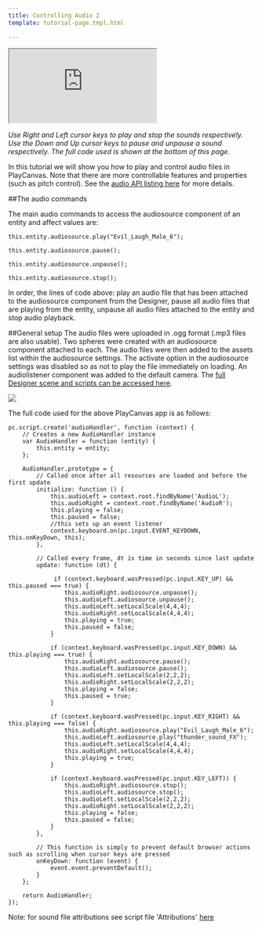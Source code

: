 ```yaml
---
title: Controlling Audio 2
template: tutorial-page.tmpl.html

---
```


<iframe src="http://apps.playcanvas.com/adamraz/tutorials/ControllingAudio2?overlay=false"></iframe>

*Use Right and Left cursor keys to play and stop the sounds respectively.*
*Use the Down and Up cursor keys to pause and unpause a sound respectively.*
*The full code used is shown at the bottom of this page.*

In this tutorial we will show you how to play and control audio files in PlayCanvas. Note that there are more controllable features and properties (such as pitch control). See the [audio API listing here][audio] for more details.

##The audio commands

The main audio commands to access the audiosource component of an entity and affect values are:

~~~javascript~~~
this.entity.audiosource.play("Evil_Laugh_Male_6");

this.entity.audiosource.pause();

this.entity.audiosource.unpause();

this.entity.audiosource.stop();
~~~
In order, the lines of code above: play an audio file that has been attached to the audiosource component from the Designer, pause all audio files that are playing from the entity, unpause all audio files attached to the entity and stop audio playback.

##General setup
The audio files were uploaded in .ogg format (.mp3 files are also usable). Two spheres were created with an audiosource component attached to each. The audio files were then added to the assets list within the audiosource settings. The activate option in the audiosource settings was disabled so as not to play the file immediately on loading. An audiolistener component was added to the default camera. The [full Designer scene and scripts can be accessed here][audio tutorial]. 

<img src="/images/tutorials/audio/audiosource-settings.png" />

The full code used for the above PlayCanvas app is as follows:

~~~javascript~~~
pc.script.create('audioHandler', function (context) {
    // Creates a new AudioHandler instance
    var AudioHandler = function (entity) {
        this.entity = entity;
    };

    AudioHandler.prototype = {
        // Called once after all resources are loaded and before the first update
        initialize: function () {
            this.audioLeft = context.root.findByName('AudioL');
            this.audioRight = context.root.findByName('AudioR');
            this.playing = false;
            this.paused = false;
            //this sets up an event listener
            context.keyboard.on(pc.input.EVENT_KEYDOWN, this.onKeyDown, this);
        },

        // Called every frame, dt is time in seconds since last update
        update: function (dt) {
            
             if (context.keyboard.wasPressed(pc.input.KEY_UP) && this.paused === true) {
                this.audioRight.audiosource.unpause();
                this.audioLeft.audiosource.unpause();
                this.audioLeft.setLocalScale(4,4,4);
                this.audioRight.setLocalScale(4,4,4);
                this.playing = true;
                this.paused = false;
            }
            
            if (context.keyboard.wasPressed(pc.input.KEY_DOWN) && this.playing === true) {
                this.audioRight.audiosource.pause();
                this.audioLeft.audiosource.pause();
                this.audioLeft.setLocalScale(2,2,2);
                this.audioRight.setLocalScale(2,2,2);
                this.playing = false;
                this.paused = true;
            }
            
            if (context.keyboard.wasPressed(pc.input.KEY_RIGHT) && this.playing === false) {
                this.audioRight.audiosource.play("Evil_Laugh_Male_6");
                this.audioLeft.audiosource.play("thunder_sound_FX");
                this.audioLeft.setLocalScale(4,4,4);
                this.audioRight.setLocalScale(4,4,4);
                this.playing = true;
            }
            
            if (context.keyboard.wasPressed(pc.input.KEY_LEFT)) {
                this.audioRight.audiosource.stop();
                this.audioLeft.audiosource.stop();
                this.audioLeft.setLocalScale(2,2,2);
                this.audioRight.setLocalScale(2,2,2);
                this.playing = false;
                this.paused = false;
            }
        },
        
        // This function is simply to prevent default browser actions such as scrolling when cursor keys are pressed
        onKeyDown: function (event) {
            event.event.preventDefault();
        }
    };

    return AudioHandler;
});
~~~

Note: for sound file attributions see script file 'Attributions' [here][sounds]
    
[audio]: /engine/api/stable/symbols/pc.fw.AudioSourceComponent.html
[audio tutorial]: https://playcanvas.com/adamraz/tutorials 
[sounds]: https://playcanvas.com/adamraz/tutorials/editor/attributions.js
